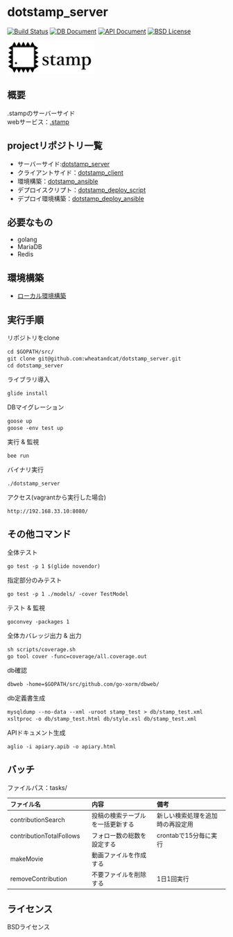 # dotstamp_server

[![Build Status](https://travis-ci.org/wheatandcat/dotstamp_server.svg?branch=master)](https://travis-ci.org/wheatandcat/dotstamp_server)
[![DB Document](https://img.shields.io/badge/database-doc-brightgreen.svg)](https://wheatandcat.github.io/dotstamp_server/db/stamp_test.html)
[![API Document](https://img.shields.io/badge/restful%20api-doc-green.svg)](https://wheatandcat.github.io/dotstamp_server/apiary.html#)
[![BSD License](https://img.shields.io/badge/license-BSD-blue.svg)](LICENSE)

<img src="https://raw.githubusercontent.com/wheatandcat/dotstamp_client/master/dist/images/common/about.png" data-canonical-src="https://raw.githubusercontent.com/wheatandcat/dotstamp_client/master/dist/images/common/about.png" width="200" />

## 概要
.stampのサーバーサイド　  
webサービス：[.stamp](http://dotstamp.com/)

## projectリポジトリ一覧
* サーバーサイド:[dotstamp_server](https://github.com/wheatandcat/dotstamp_server)
* クライアントサイド：[dotstamp_client](https://github.com/wheatandcat/dotstamp_client)
* 環境構築：[dotstamp_ansible](https://github.com/wheatandcat/dotstamp_ansible)
* デプロイスクリプト：[dotstamp_deploy_script](https://github.com/wheatandcat/dotstamp_deploy_script)
* デプロイ環境構築：[dotstamp_deploy_ansible](https://github.com/wheatandcat/dotstamp_deploy_ansible)

## 必要なもの
* golang
* MariaDB
* Redis
## 環境構築
* [ローカル環境構築](https://github.com/wheatandcat/dotstamp_ansible#ローカル環境構築手順-)
## 実行手順
リポジトリをclone
```
cd $GOPATH/src/
git clone git@github.com:wheatandcat/dotstamp_server.git
cd dotstamp_server
```
ライブラリ導入
```
glide install
```
DBマイグレーション
```
goose up
goose -env test up
```
実行 & 監視
```
bee run
```
バイナリ実行
```
./dotstamp_server
```
アクセス(vagrantから実行した場合)
```
http://192.168.33.10:8080/
```
## その他コマンド
全体テスト
```
go test -p 1 $(glide novendor)
```
指定部分のみテスト
```
go test -p 1 ./models/ -cover TestModel
```
テスト & 監視
```
goconvey -packages 1
```
全体カバレッジ出力 & 出力
```
sh scripts/coverage.sh
go tool cover -func=coverage/all.coverage.out
```
db確認
```
dbweb -home=$GOPATH/src/github.com/go-xorm/dbweb/
```
db定義書生成
```
mysqldump --no-data --xml -uroot stamp_test > db/stamp_test.xml
xsltproc -o db/stamp_test.html db/style.xsl db/stamp_test.xml
```
APIドキュメント生成
```
aglio -i apiary.apib -o apiary.html
```
## バッチ  
ファイルパス：tasks/

| ファイル名 | 内容 | 備考 |
|:-----------|:------------|:------------|
| contributionSearch       | 投稿の検索テーブルを一括更新する | 新しい検索処理を追加時の再設定用 |
| contributionTotalFollows       | フォロー数の総数を設定する | crontabで15分毎に実行 |
| makeMovie       | 動画ファイルを作成する |  |
| removeContribution       | 不要ファイルを削除する | 1日1回実行 |

## ライセンス
BSDライセンス
